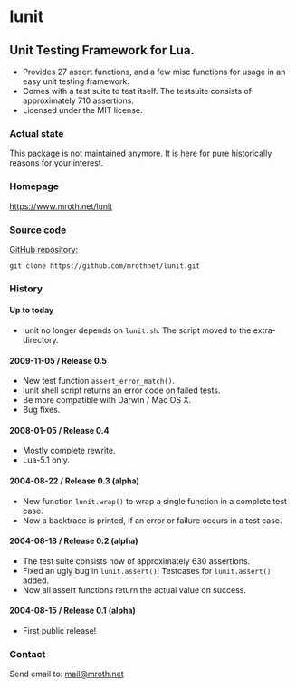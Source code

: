 # lunit

## Unit Testing Framework for Lua.

* Provides 27 assert functions, and a few misc functions
  for usage in an easy unit testing framework.
* Comes with a test suite to test itself. 
  The testsuite consists of approximately 710 assertions.
* Licensed under the MIT license.



### Actual state

This package is not maintained anymore. It is here for pure
historically reasons for your interest.



### Homepage

https://www.mroth.net/lunit



### Source code

[GitHub repository:](https://github.com/mrothnet/lunit)

	git clone https://github.com/mrothnet/lunit.git



### History

#### Up to today

- lunit no longer depends on `lunit.sh`. The script moved to
  the extra-directory.

####  2009-11-05 / Release 0.5

- New test function `assert_error_match()`.
- lunit shell script returns an error code on failed tests.
- Be more compatible with Darwin / Mac OS X.
- Bug fixes.

#### 2008-01-05 / Release 0.4

- Mostly complete rewrite.
- Lua-5.1 only.

####  2004-08-22 / Release 0.3 (alpha)

- New function `lunit.wrap()` to wrap a single function in a
  complete test case.
- Now a backtrace is printed, if an error or failure occurs
  in a test case.

#### 2004-08-18 / Release 0.2 (alpha)

- The test suite consists now of approximately 630 assertions.
- Fixed an ugly bug in `lunit.assert()`! Testcases for 
  `lunit.assert()` added.
- Now all assert functions return the actual value on success.


#### 2004-08-15 / Release 0.1 (alpha)

- First public release!



### Contact

Send email to: mail@mroth.net

